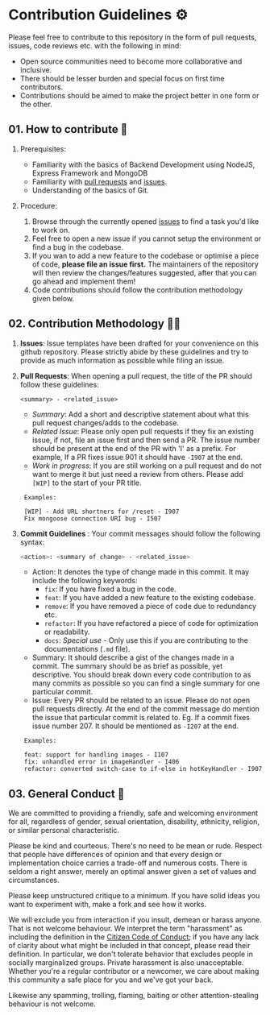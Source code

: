 # Contribution Guidelines ⚙️

Please feel free to contribute to this repository in the form of pull requests, issues, code reviews etc. with the following in mind:

- Open source communities need to become more collaborative and inclusive.
- There should be lesser burden and special focus on first time contributors.
- Contributions should be aimed to make the project better in one form or the other.

## 01. How to contribute 🚀

1. Prerequisites:

   - Familiarity with the basics of Backend Development using NodeJS, Express Framework and MongoDB
   - Familiarity with [pull requests](https://help.github.com/articles/using-pull-requests) and [issues](https://guides.github.com/features/issues/).
   - Understanding of the basics of Git.
  
2. Procedure:
   1. Browse through the currently opened [issues](https://github.com/elit-altum/Express-Starter-With-User-Auth/issues) to find a task you'd like to work on.
   2. Feel free to open a new issue if you cannot setup the environment or find a bug in the codebase.
   3. If you wan to add a new feature to the codebase or optimise a piece of code, __please file an issue first.__ The maintainers of the repository will then review the changes/features suggested, after that you can go ahead and implement them!
   4. Code contributions should follow the contribution methodology given below.

## 02. Contribution Methodology 👨‍💻

1. __Issues__: Issue templates have been drafted for your convenience on this github repository. Please strictly abide by these guidelines and try to provide as much information as possible while filing an issue.
2. __Pull Requests__: When opening a pull request, the title of the PR should follow these guidelines:

   ```
   <summary> - <related_issue>
   ```

   - _Summary_: Add a short and descriptive statement about what this pull request changes/adds to the codebase.
   - _Related Issue_: Please only open pull requests if they fix an existing issue, if not, file an issue first and then send a PR. The issue number should be present at the end of the PR with 'I' as a prefix. For example, If a PR fixes issue 901 it should have ```-I907``` at the end.
   - _Work in progress_: If you are still working on a pull request and do not want to merge it but just need a review from others. Please add ```[WIP]``` to the start of your PR title.

   ```
    Examples:

    [WIP] - Add URL shortners for /reset - I907
    Fix mongoose connection URI bug - I507

   ``` 
3. __Commit Guidelines__ : Your commit messages should follow the following syntax:

   ```sh
   <action>: <summary of change> - <related_issue>
   ```

    - Action: It denotes the type of change made in this commit. It may include the following keywords:
      - ```fix```: If you have fixed a bug in the code.
      - ```feat```: If you have added a new feature to the existing codebase.
      - ```remove```: If you have removed a piece of code due to redundancy etc.
      - ```refactor```: If you have refactored a piece of code for optimization or readability.
      - ```docs```: *Special use* - Only use this if you are contributing to the documentations (```.md``` file).
    - Summary: It should describe a gist of the changes made in a commit. The summary should be as brief as possible, yet descriptive. You should break down every code contribution to as many commits as possible so you can find a single summary for one particular commit.
    - Issue: Every PR should be related to an issue. Please do not open pull requests directly. At the end of the commit message do mention the issue that particular commit is related to. Eg. If a commit fixes issue number 207. It should be mentioned as ```-I207``` at the end.

    ```
     Examples:

     feat: support for handling images - I107
     fix: unhandled error in imageHandler - I406
     refactor: converted switch-case to if-else in hotKeyHandler - I907 
    ```
      


## 03. General Conduct 🌱

We are committed to providing a friendly, safe and welcoming environment for
all, regardless of gender, sexual orientation, disability, ethnicity, religion,
or similar personal characteristic.

Please be kind and courteous. There's no need to be mean or rude.
Respect that people have differences of opinion and that every design or
implementation choice carries a trade-off and numerous costs. There is seldom
a right answer, merely an optimal answer given a set of values and
circumstances.

Please keep unstructured critique to a minimum. If you have solid ideas you
want to experiment with, make a fork and see how it works.

We will exclude you from interaction if you insult, demean or harass anyone.
That is not welcome behaviour. We interpret the term "harassment" as
including the definition in the
[Citizen Code of Conduct](http://citizencodeofconduct.org/);
if you have any lack of clarity about what might be included in that concept,
please read their definition. In particular, we don't tolerate behavior that
excludes people in socially marginalized groups. Private harassment is also unacceptable. Whether you're a regular contributor or a newcomer, we care about
making this community a safe place for you and we've got your back.

Likewise any spamming, trolling, flaming, baiting or other attention-stealing
behaviour is not welcome.
